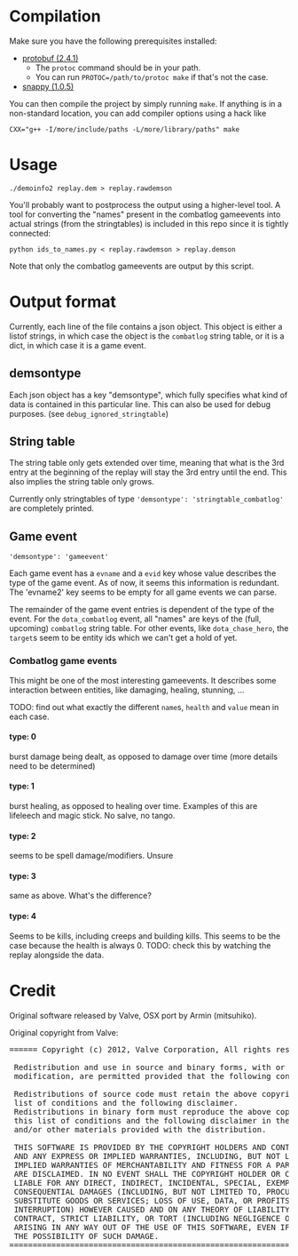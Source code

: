 Compilation
===========

Make sure you have the following prerequisites installed:
- [protobuf (2.4.1)](http://code.google.com/p/protobuf)
    - The `protoc` command should be in your path.
    - You can run `PROTOC=/path/to/protoc make` if that's not the case.
- [snappy (1.0.5)](http://code.google.com/p/snappy)

You can then compile the project by simply running `make`. If anything is
in a non-standard location, you can add compiler options using a hack like

    CXX="g++ -I/more/include/paths -L/more/library/paths" make

Usage
=====

    ./demoinfo2 replay.dem > replay.rawdemson

You'll probably want to postprocess the output using a higher-level tool.
A tool for converting the "names" present in the combatlog gameevents into
actual strings (from the stringtables) is included in this repo since it is
tightly connected:

    python ids_to_names.py < replay.rawdemson > replay.demson

Note that only the combatlog gameevents are output by this script.

Output format
=============
Currently, each line of the file contains a json object. This object is either
a listof strings, in which case the object is the `combatlog` string table, or
it is a dict, in which case it is a game event.

demsontype
----------
Each json object has a key "demsontype", which fully specifies what kind of
data is contained in this particular line. This can also be used for debug purposes.
(see `debug_ignored_stringtable`)

String table
------------
The string table only gets extended over time, meaning that what is the 3rd
entry at the beginning of the replay will stay the 3rd entry until the end.
This also implies the string table only grows.

Currently only stringtables of type `'demsontype': 'stringtable_combatlog'` are completely  printed.

Game event
----------
`'demsontype': 'gameevent'`

Each game event has a `evname` and a `evid` key whose value describes the type
of the game event. As of now, it seems this information is redundant. The
'evname2' key seems to be empty for all game events we can parse.

The remainder of the game event entries is dependent of the type of the event.
For the `dota_combatlog` event, all "names" are keys of the (full, upcoming)
`combatlog` string table. For other events, like `dota_chase_hero`, the `target`s
seem to be entity ids which we can't get a hold of yet.

### Combatlog game events
This might be one of the most interesting gameevents. It describes some interaction
between entities, like damaging, healing, stunning, ...

TODO: find out what exactly the different `name`s, `health` and `value` mean in each case.

#### type: 0
burst damage being dealt, as opposed to damage over time (more details need to be determined)

#### type: 1
burst healing, as opposed to healing over time. Examples of this are lifeleech and magic stick.
No salve, no tango.

#### type: 2
seems to be spell damage/modifiers. Unsure

#### type: 3
same as above. What's the difference?

#### type: 4
Seems to be kills, including creeps and building kills. This seems to be the case because the health
is always 0. TODO: check this by watching the replay alongside the data.

Credit
======
Original software released by Valve, OSX port by Armin (mitsuhiko).

Original copyright from Valve:
<pre>
====== Copyright (c) 2012, Valve Corporation, All rights reserved. ========

 Redistribution and use in source and binary forms, with or without 
 modification, are permitted provided that the following conditions are met:

 Redistributions of source code must retain the above copyright notice, this
 list of conditions and the following disclaimer.
 Redistributions in binary form must reproduce the above copyright notice, 
 this list of conditions and the following disclaimer in the documentation 
 and/or other materials provided with the distribution.

 THIS SOFTWARE IS PROVIDED BY THE COPYRIGHT HOLDERS AND CONTRIBUTORS "AS IS"
 AND ANY EXPRESS OR IMPLIED WARRANTIES, INCLUDING, BUT NOT LIMITED TO, THE 
 IMPLIED WARRANTIES OF MERCHANTABILITY AND FITNESS FOR A PARTICULAR PURPOSE 
 ARE DISCLAIMED. IN NO EVENT SHALL THE COPYRIGHT HOLDER OR CONTRIBUTORS BE 
 LIABLE FOR ANY DIRECT, INDIRECT, INCIDENTAL, SPECIAL, EXEMPLARY, OR 
 CONSEQUENTIAL DAMAGES (INCLUDING, BUT NOT LIMITED TO, PROCUREMENT OF 
 SUBSTITUTE GOODS OR SERVICES; LOSS OF USE, DATA, OR PROFITS; OR BUSINESS 
 INTERRUPTION) HOWEVER CAUSED AND ON ANY THEORY OF LIABILITY, WHETHER IN 
 CONTRACT, STRICT LIABILITY, OR TORT (INCLUDING NEGLIGENCE OR OTHERWISE) 
 ARISING IN ANY WAY OUT OF THE USE OF THIS SOFTWARE, EVEN IF ADVISED OF 
 THE POSSIBILITY OF SUCH DAMAGE.
===========================================================================
</pre>
